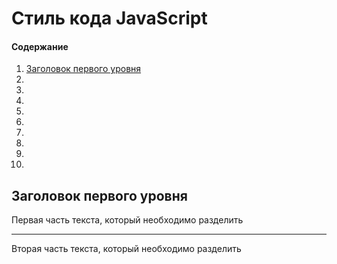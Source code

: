 # Стиль кода JavaScript
#### Содержание ####
1. [Заголовок первого уровня](#Заголовок-первого-уровня)
2.
3.
4.
5.
6.
7.
8.
9.
10.


##  Заголовок первого уровня ##


Первая часть текста, который необходимо разделить
***
Вторая часть текста, который необходимо разделить